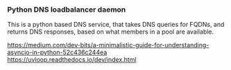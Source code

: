 ### Python DNS loadbalancer daemon

This is a python based DNS service, that takes DNS queries for
FQDNs, and returns DNS responses, based on what members in a
pool are available.


https://medium.com/dev-bits/a-minimalistic-guide-for-understanding-asyncio-in-python-52c436c244ea
https://uvloop.readthedocs.io/dev/index.html
